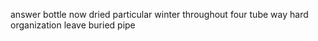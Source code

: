 answer bottle now dried particular winter throughout four tube way hard organization leave buried pipe